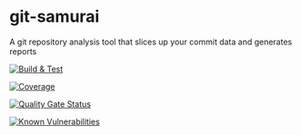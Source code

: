 # git-samurai
A git repository analysis tool that slices up your commit data and generates reports

[![Build & Test](https://github.com/jpwhite3/git-samurai/actions/workflows/build.yml/badge.svg)](https://github.com/jpwhite3/git-samurai/actions/workflows/build.yml)

[![Coverage](https://sonarcloud.io/api/project_badges/measure?project=jpwhite3_git-samurai&metric=coverage)](https://sonarcloud.io/summary/new_code?id=jpwhite3_git-samurai)

[![Quality Gate Status](https://sonarcloud.io/api/project_badges/measure?project=jpwhite3_git-samurai&metric=alert_status)](https://sonarcloud.io/summary/new_code?id=jpwhite3_git-samurai)

[![Known Vulnerabilities](https://snyk.io/test/github/jpwhite3/git-samurai/badge.svg)](https://snyk.io/test/github/jpwhite3/git-samurai)